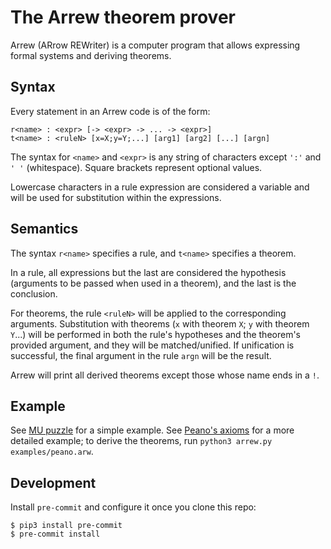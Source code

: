 # The Arrew theorem prover

Arrew (ARrow REWriter) is a computer program that allows expressing formal systems and deriving theorems.

## Syntax

Every statement in an Arrew code is of the form:

```
r<name> : <expr> [-> <expr> -> ... -> <expr>]
t<name> : <ruleN> [x=X;y=Y;...] [arg1] [arg2] [...] [argn]
```

The syntax for `<name>` and `<expr>` is any string of characters except `':'` and `' '` (whitespace). Square brackets represent optional values.

Lowercase characters in a rule expression are considered a variable and will be used for substitution within the expressions.

## Semantics

The syntax `r<name>` specifies a rule, and `t<name>` specifies a theorem.

In a rule, all expressions but the last are considered the hypothesis (arguments to be passed when used in a theorem), and the last is the conclusion.

For theorems, the rule `<ruleN>` will be applied to the corresponding arguments. Substitution with theorems (`x` with theorem `X`; `y` with theorem `Y`...) will be performed in both the rule's hypotheses and the theorem's provided argument, and they will be matched/unified. If unification is successful, the final argument in the rule `argn` will be the result.

Arrew will print all derived theorems except those whose name ends in a `!`.

## Example

See [MU puzzle](./examples/miu.arw) for a simple example. See [Peano's axioms](./examples/peano.arw) for a more detailed example; to derive the theorems, run `python3 arrew.py examples/peano.arw`.

## Development

Install `pre-commit` and configure it once you clone this repo:

```
$ pip3 install pre-commit
$ pre-commit install
```

